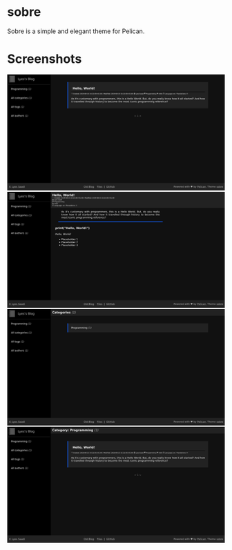 # sobre

Sobre is a simple and elegant theme for Pelican.

# Screenshots

![Main](https://raw.githubusercontent.com/LyesSaadi/sobre/master/screenshots/sobre_main_page.png)
![Article](https://raw.githubusercontent.com/LyesSaadi/sobre/master/screenshots/sobre_article.png)
![List](https://raw.githubusercontent.com/LyesSaadi/sobre/master/screenshots/sobre_list_page.png)
![Article List](https://raw.githubusercontent.com/LyesSaadi/sobre/master/screenshots/sobre_article_list_page.png)
